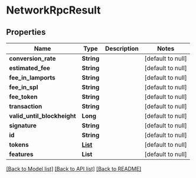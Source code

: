 # NetworkRpcResult

## Properties

| Name                        | Type                                  | Description | Notes             |
| --------------------------- | ------------------------------------- | ----------- | ----------------- |
| **conversion_rate**         | **String**                            |             | [default to null] |
| **estimated_fee**           | **String**                            |             | [default to null] |
| **fee_in_lamports**         | **String**                            |             | [default to null] |
| **fee_in_spl**              | **String**                            |             | [default to null] |
| **fee_token**               | **String**                            |             | [default to null] |
| **transaction**             | **String**                            |             | [default to null] |
| **valid_until_blockheight** | **Long**                              |             | [default to null] |
| **signature**               | **String**                            |             | [default to null] |
| **id**                      | **String**                            |             | [default to null] |
| **tokens**                  | [**List**](GetSupportedTokensItem.md) |             | [default to null] |
| **features**                | **List**                              |             | [default to null] |

[[Back to Model list]](../README.md#documentation-for-models) [[Back to API list]](../README.md#documentation-for-api-endpoints) [[Back to README]](../README.md)

